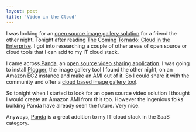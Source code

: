 ```yaml
---
layout: post
title: 'Video in the Cloud'
---
```

I was looking for an <a href="http://www.kinlane.com/?p=1154">open source image gallery solution</a> for a friend the other night. Tonight after reading <a href="http://www.techcrunch.com/2010/01/10/cloud-computing-enterprise/">The Coming Tornado: Cloud in the Enterprise</a>. I got into researching a couple of other areas of open source or cloud tools that I can add to my IT cloud stack.<p></p>
I came across<a href="http://pandastream.com"> Panda</a>, an <a href="http://www.itintheclouds.com/?p=59">open source video sharing application</a>. I was going to install <a href="http://www.plogger.org/">Plogger</a>, the image gallery tool I found the other night, on an Amazon EC2 instance and make an AMI out of it. So I could share it with the community and offer a <a href="http://www.itintheclouds.com/?p=61">cloud based image gallery tool</a>.<p></p>
So tonight when I started to look for an open source video solution I thought I would create an Amazon AMI from this too. However the ingenious folks building Panda have already seen the future. Very nice.<p></p>
Anyways, <a href="http://pandastream.com">Panda</a> is a great addition to my IT cloud stack in the SaaS category.